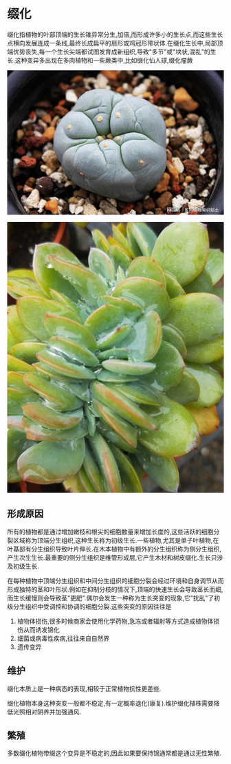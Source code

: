 # 缀化

缀化指植物的叶部顶端的生长锥异常分生,加倍,而形成许多小的生长点,而这些生长点横向发展连成一条线,最终长成扁平的扇形或鸡冠形带状体.在缀化生长中,局部顶端优势丧失,每一个生长尖端都试图发育成新组织,导致"多节"或"块状,混乱"的生长.这种变异多出现在多肉植物和一些蕨类中,比如缀化仙人球,缀化瘤蕨

![缀化仙人球](../../../assets/images/%E7%BC%80%E5%8C%96%E4%BB%99%E4%BA%BA%E7%90%83.jpeg)

![缀化瘤蕨](../../../assets/images/642a785f729c45f28f487e2b2a1a4696.jpeg)

## 形成原因

所有的植物都是通过增加嫩枝和根尖的细胞数量来增加长度的,这些活跃的细胞分裂区域称为顶端分生组织,这种生长称为初级生长.一些植物,尤其是单子叶植物,在叶基部有分生组织导致叶片伸长.在木本植物中有额外的分生组织称为侧分生组织,产生次生生长.最重要的侧分生组织是维管形成层,它产生木材和树皮缀化.生长只涉及初级生长.

在每种植物中顶端分生组织和中间分生组织的细胞分裂会经过环境和自身调节从而形成独特的茎和叶形状.例如在抑制分枝的情况下,顶端的快速生长会导致茎长而细,而生长缓慢则会导致茎"更肥".偶尔会发生一种称为生长突变的现象,它"扰乱"了初级分生组织中受调控和协调的细胞分裂.这些突变的原因往往是

1. 植物体损伤,很多时候商家会使用化学药物,急冻或者辐射等方式造成植物体损伤从而诱发锦化
2. 细菌或病毒性疾病,往往来自自然界
3. 遗传变异

## 维护

缀化本质上是一种病态的表现,相较于正常植物抗性更差些.

缀化植物本身这种突变一般都不稳定,有一定概率退化(康复).维护缀化植株需要降低光照相对阴养并加强通风.

## 繁殖

多数缀化植物带缀这个变异是不稳定的,因此如果要保持锦通常都是通过无性繁殖.
